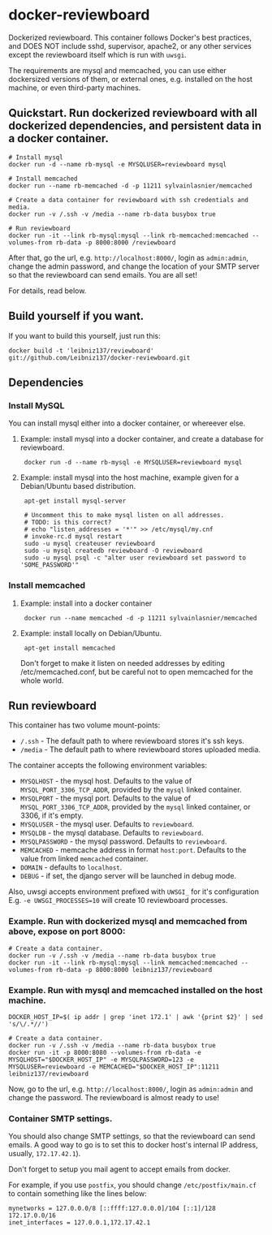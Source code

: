 docker-reviewboard
==================

Dockerized reviewboard. This container follows Docker's best practices, and DOES NOT include sshd, supervisor, apache2, or any other services except the reviewboard itself which is run with ```uwsgi```.

The requirements are mysql and memcached, you can use either dockersized versions of them, or external ones, e.g. installed on the host machine, or even third-party machines.

## Quickstart. Run dockerized reviewboard with all dockerized dependencies, and persistent data in a docker container.

    # Install mysql
    docker run -d --name rb-mysql -e MYSQLUSER=reviewboard mysql

    # Install memcached
    docker run --name rb-memcached -d -p 11211 sylvainlasnier/memcached

    # Create a data container for reviewboard with ssh credentials and media.
    docker run -v /.ssh -v /media --name rb-data busybox true

    # Run reviewboard
    docker run -it --link rb-mysql:mysql --link rb-memcached:memcached --volumes-from rb-data -p 8000:8000 /reviewboard

After that, go the url, e.g. ```http://localhost:8000/```, login as ```admin:admin```, change the admin password, and change the location of your SMTP server so that the reviewboard can send emails. You are all set!

For details, read below.

## Build yourself if you want.

If you want to build this yourself, just run this:

    docker build -t 'leibniz137/reviewboard' git://github.com/Leibniz137/docker-reviewboard.git

## Dependencies

### Install MySQL

You can install mysql either into a docker container, or whereever else.

1. Example: install mysql into a docker container, and create a database for reviewboard.

        docker run -d --name rb-mysql -e MYSQLUSER=reviewboard mysql

2. Example: install mysql into the host machine, example given for a Debian/Ubuntu based distribution.

        apt-get install mysql-server

        # Uncomment this to make mysql listen on all addresses.
        # TODO: is this correct?
        # echo "listen_addresses = '*'" >> /etc/mysql/my.cnf
        # invoke-rc.d mysql restart
        sudo -u mysql createuser reviewboard
        sudo -u mysql createdb reviewboard -O reviewboard
        sudo -u mysql psql -c "alter user reviewboard set password to 'SOME_PASSWORD'"

### Install memcached

1. Example: install into a docker container

        docker run --name memcached -d -p 11211 sylvainlasnier/memcached

1. Example: install locally on Debian/Ubuntu.

        apt-get install memcached

   Don't forget to make it listen on needed addresses by editing /etc/memcached.conf, but be careful not to open memcached for the whole world.

## Run reviewboard

This container has two volume mount-points:

- ```/.ssh``` - The default path to where reviewboard stores it's ssh keys.
- ```/media``` - The default path to where reviewboard stores uploaded media.

The container accepts the following environment variables:

- ```MYSQLHOST``` - the mysql host. Defaults to the value of ```MYSQL_PORT_3306_TCP_ADDR```, provided by the ```mysql``` linked container.
- ```MYSQLPORT``` - the mysql port. Defaults to the value of ```MYSQL_PORT_3306_TCP_ADDR```, provided by the ```mysql``` linked container, or 3306, if it's empty.
- ```MYSQLUSER``` - the mysql user. Defaults to ```reviewboard```.
- ```MYSQLDB``` - the mysql database. Defaults to ```reviewboard```.
- ```MYSQLPASSWORD``` - the mysql password. Defaults to ```reviewboard```.
- ```MEMCACHED``` - memcache address in format ```host:port```. Defaults to the value from linked ```memcached``` container.
- ```DOMAIN``` - defaults to ```localhost```.
- ```DEBUG``` - if set, the django server will be launched in debug mode.

Also, uwsgi accepts environment prefixed with ```UWSGI_``` for it's configuration
E.g. ```-e UWSGI_PROCESSES=10``` will create 10 reviewboard processes.

### Example. Run with dockerized mysql and memcached from above, expose on port 8000:

    # Create a data container.
    docker run -v /.ssh -v /media --name rb-data busybox true
    docker run -it --link rb-mysql:mysql --link memcached:memcached --volumes-from rb-data -p 8000:8000 leibniz137/reviewboard

### Example. Run with mysql and memcached installed on the host machine.

    DOCKER_HOST_IP=$( ip addr | grep 'inet 172.1' | awk '{print $2}' | sed 's/\/.*//')

    # Create a data container.
    docker run -v /.ssh -v /media --name rb-data busybox true
    docker run -it -p 8000:8080 --volumes-from rb-data -e MYSQLHOST="$DOCKER_HOST_IP" -e MYSQLPASSWORD=123 -e MYSQLUSER=reviewboard -e MEMCACHED="$DOCKER_HOST_IP":11211 leibniz137/reviewboard

Now, go to the url, e.g. ```http://localhost:8000/```, login as ```admin:admin``` and change the password. The reviewboard is almost ready to use!

### Container SMTP settings.

You should also change SMTP settings, so that the reviewboard can send emails. A good way to go is to set this to docker host's internal IP address, usually, ```172.17.42.1```).

Don't forget to setup you mail agent to accept emails from docker.

For example, if you use ```postfix```, you should change ```/etc/postfix/main.cf``` to contain something like the lines below:

    mynetworks = 127.0.0.0/8 [::ffff:127.0.0.0]/104 [::1]/128 172.17.0.0/16
    inet_interfaces = 127.0.0.1,172.17.42.1
